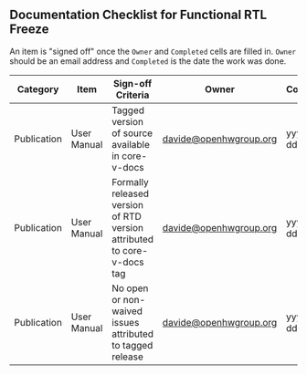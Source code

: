 ## Documentation Checklist for Functional RTL Freeze
An item is "signed off" once the `Owner` and `Completed` cells are filled in.  `Owner` should be an email address and `Completed` is the date the work was done.

| Category              | Item                           | Sign-off Criteria                                                      | Owner                    | Completed  | Exceptions/Waiver/Comment             |
| --------------------- | ------------------------------ | ---------------------------------------------------------------------- | ------------------------ | ---------- | ------------------------------------- |
| Publication           | User Manual                    | Tagged version of source available in core-v-docs                      | davide@openhwgroup.org   | yyyy-mm-dd |                                       |
| Publication           | User Manual                    | Formally released version of RTD version attributed to core-v-docs tag | davide@openhwgroup.org   | yyyy-mm-dd |                                       |
| Publication           | User Manual                    | No open or non-waived issues attributed to tagged release              | davide@openhwgroup.org   | yyyy-mm-dd |                                       |
